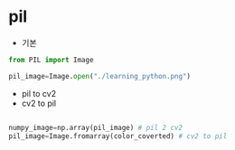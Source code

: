 # pil

- 기본

```python
from PIL import Image

pil_image=Image.open("./learning_python.png")
```

- pil to cv2
- cv2 to pil

```python

numpy_image=np.array(pil_image) # pil 2 cv2
pil_image=Image.fromarray(color_coverted) # cv2 to pil
```
